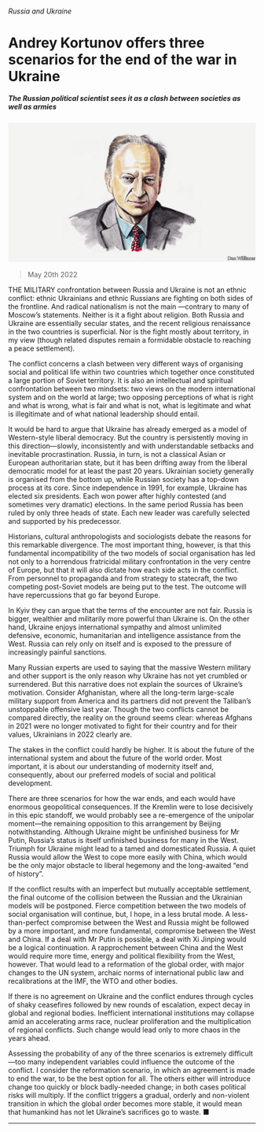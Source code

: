 ###### Russia and Ukraine

# Andrey Kortunov offers three scenarios for the end of the war in Ukraine 

##### The Russian political scientist sees it as a clash between societies as well as armies 

![image](images/20220521_BID002.jpg) 

> May 20th 2022 

THE MILITARY confrontation between Russia and Ukraine is not an ethnic conflict: ethnic Ukrainians and ethnic Russians are fighting on both sides of the frontline. And radical nationalism is not the main —contrary to many of Moscow’s statements. Neither is it a fight about religion. Both Russia and Ukraine are essentially secular states, and the recent religious renaissance in the two countries is superficial. Nor is the fight mostly about territory, in my view (though related disputes remain a formidable obstacle to reaching a peace settlement).

The conflict concerns a clash between very different ways of organising social and political life within two countries which together once constituted a large portion of Soviet territory. It is also an intellectual and spiritual confrontation between two mindsets: two views on the modern international system and on the world at large; two opposing perceptions of what is right and what is wrong, what is fair and what is not, what is legitimate and what is illegitimate and of what national leadership should entail. 

It would be hard to argue that Ukraine has already emerged as a model of Western-style liberal democracy. But the country is persistently moving in this direction—slowly, inconsistently and with understandable setbacks and inevitable procrastination. Russia, in turn, is not a classical Asian or European authoritarian state, but it has been drifting away from the liberal democratic model for at least the past 20 years. Ukrainian society generally is organised from the bottom up, while Russian society has a top-down process at its core. Since independence in 1991, for example, Ukraine has elected six presidents. Each won power after highly contested (and sometimes very dramatic) elections. In the same period Russia has been ruled by only three heads of state. Each new leader was carefully selected and supported by his predecessor. 

Historians, cultural anthropologists and sociologists debate the reasons for this remarkable divergence. The most important thing, however, is that this fundamental incompatibility of the two models of social organisation has led not only to a horrendous fratricidal military confrontation in the very centre of Europe, but that it will also dictate how each side acts in the conflict. From personnel to propaganda and from strategy to statecraft, the two competing post-Soviet models are being put to the test. The outcome will have repercussions that go far beyond Europe.

In Kyiv they can argue that the terms of the encounter are not fair. Russia is bigger, wealthier and militarily more powerful than Ukraine is. On the other hand, Ukraine enjoys international sympathy and almost unlimited defensive, economic, humanitarian and intelligence assistance from the West. Russia can rely only on itself and is exposed to the pressure of increasingly painful sanctions. 

Many Russian experts are used to saying that the massive Western military and other support is the only reason why Ukraine has not yet crumbled or surrendered. But this narrative does not explain the sources of Ukraine’s motivation. Consider Afghanistan, where all the long-term large-scale military support from America and its partners did not prevent the Taliban’s unstoppable offensive last year. Though the two conflicts cannot be compared directly, the reality on the ground seems clear: whereas Afghans in 2021 were no longer motivated to fight for their country and for their values, Ukrainians in 2022 clearly are. 

The stakes in the conflict could hardly be higher. It is about the future of the international system and about the future of the world order. Most important, it is about our understanding of modernity itself and, consequently, about our preferred models of social and political development.

There are three scenarios for how the war ends, and each would have enormous geopolitical consequences. If the Kremlin were to lose decisively in this epic standoff, we would probably see a re-emergence of the unipolar moment—the remaining opposition to this arrangement by Beijing notwithstanding. Although Ukraine might be unfinished business for Mr Putin, Russia’s status is itself unfinished business for many in the West. Triumph for Ukraine might lead to a tamed and domesticated Russia. A quiet Russia would allow the West to cope more easily with China, which would be the only major obstacle to liberal hegemony and the long-awaited “end of history”. 

If the conflict results with an imperfect but mutually acceptable settlement, the final outcome of the collision between the Russian and the Ukrainian models will be postponed. Fierce competition between the two models of social organisation will continue, but, I hope, in a less brutal mode. A less-than-perfect compromise between the West and Russia might be followed by a more important, and more fundamental, compromise between the West and China. If a deal with Mr Putin is possible, a deal with Xi Jinping would be a logical continuation. A rapprochement between China and the West would require more time, energy and political flexibility from the West, however. That would lead to a reformation of the global order, with major changes to the UN system, archaic norms of international public law and recalibrations at the IMF, the WTO and other bodies. 

If there is no agreement on Ukraine and the conflict endures through cycles of shaky ceasefires followed by new rounds of escalation, expect decay in global and regional bodies. Inefficient international institutions may collapse amid an accelerating arms race, nuclear proliferation and the multiplication of regional conflicts. Such change would lead only to more chaos in the years ahead.

Assessing the probability of any of the three scenarios is extremely difficult—too many independent variables could influence the outcome of the conflict. I consider the reformation scenario, in which an agreement is made to end the war, to be the best option for all. The others either will introduce change too quickly or block badly-needed change; in both cases political risks will multiply. If the conflict triggers a gradual, orderly and non-violent transition in which the global order becomes more stable, it would mean that humankind has not let Ukraine’s sacrifices go to waste. ■

_______________



